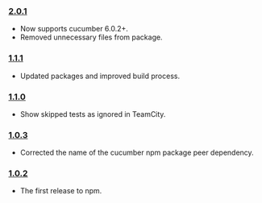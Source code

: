 ### [2.0.1](https://github.com/bingnz/cucumber-teamcity-formatter/releases/tag/v1.1.1)

- Now supports cucumber 6.0.2+.
- Removed unnecessary files from package.

### [1.1.1](https://github.com/bingnz/cucumber-teamcity-formatter/releases/tag/v1.1.1)

- Updated packages and improved build process.

### [1.1.0](https://github.com/bingnz/cucumber-teamcity-formatter/releases/tag/v1.1.0)

- Show skipped tests as ignored in TeamCity.

### [1.0.3](https://github.com/bingnz/cucumber-teamcity-formatter/releases/tag/v1.0.3)

- Corrected the name of the cucumber npm package peer dependency.

### [1.0.2](https://github.com/bingnz/cucumber-teamcity-formatter/releases/tag/v1.0.2)

- The first release to npm.
